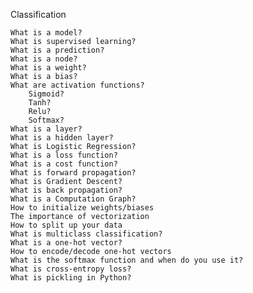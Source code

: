 Classification


    What is a model?
    What is supervised learning?
    What is a prediction?
    What is a node?
    What is a weight?
    What is a bias?
    What are activation functions?
        Sigmoid?
        Tanh?
        Relu?
        Softmax?
    What is a layer?
    What is a hidden layer?
    What is Logistic Regression?
    What is a loss function?
    What is a cost function?
    What is forward propagation?
    What is Gradient Descent?
    What is back propagation?
    What is a Computation Graph?
    How to initialize weights/biases
    The importance of vectorization
    How to split up your data
    What is multiclass classification?
    What is a one-hot vector?
    How to encode/decode one-hot vectors
    What is the softmax function and when do you use it?
    What is cross-entropy loss?
    What is pickling in Python?

